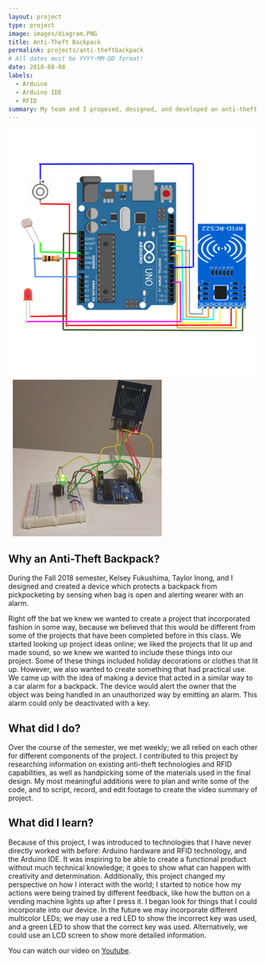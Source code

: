 ```yaml
---
layout: project
type: project
image: images/diagram.PNG
title: Anti-Theft Backpack
permalink: projects/anti-theftbackpack
# All dates must be YYYY-MM-DD format!
date: 2018-08-08
labels:
  - Arduino
  - Arduino IDE 
  - RFID 
summary: My team and I proposed, designed, and developed an anti-theft backpack which could be unlocked with an RFID key.
---
```


<div class="ui small rounded images">
  <img class="ui image" src="../images/diagram.PNG">
  <img class="ui image" src="../images/antitheft.PNG">
</div>


Why an Anti-Theft Backpack? 
---
During the Fall 2018 semester, Kelsey Fukushima, Taylor Inong, and I designed and created a device which protects a backpack from pickpocketing by sensing when bag is open and alerting wearer with an alarm. 

Right off the bat we knew we wanted to create a project that incorporated fashion in some way, because we believed that this would be different from some of the projects that have been completed before in this class. We started looking up project ideas online; we liked the projects that lit up and made sound, so we knew we wanted to include these things into our project. Some of these things included holiday decorations or clothes that lit up. However, we also wanted to create something that had practical use. We came up with the idea of making a device that acted in a similar way to a car alarm for a backpack. The device would alert the owner that the object was being handled in an unauthorized way by emitting an alarm. This alarm could only be deactivated with a key. 


What did I do?
---
Over the course of the semester, we met weekly; we all relied on each other for different components of the project. I contributed to this project by researching information on existing anti-theft technologies and RFID capabilities, as well as handpicking some of the materials used in the final design. My most meaningful additions were to plan and write some of the code, and to script, record, and edit footage to create the video summary of project. 


What did I learn?  
---
Because of this project, I was introduced to technologies that I have never directly worked with before: Arduino hardware and RFID technology, and the Arduino IDE. It was inspiring to be able to create a functional product without much technical knowledge; it goes to show what can happen with creativity and determination. Additionally, this project changed my perspective on how I interact with the world; I started to notice how my actions were being trained by different feedback, like how the button on a vending machine lights up after I press it. I began look for things that I could incorporate into our device. In the future we may incorporate different multicolor LEDs; we may use a red LED to show the incorrect key was used, and a green LED to show that the correct key was used. Alternatively, we could use an LCD screen to show more detailed information. 


You can watch our video on [Youtube](https://youtu.be/lRN41nCLZMQ).



